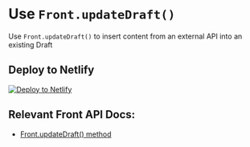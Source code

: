 # Use `Front.updateDraft()`

Use `Front.updateDraft()` to insert content from an external API into an existing Draft

## Deploy to Netlify

<a href="https://app.netlify.com/start/deploy?repository=https://github.com/dugjason/front-plugin-sdk-starters"><img src="https://www.netlify.com/img/deploy/button.svg" alt="Deploy to Netlify"></a>

## Relevant Front API Docs:
* [Front.updateDraft() method](https://dev.frontapp.com/reference/plugin-sdk-api#updatedraft)